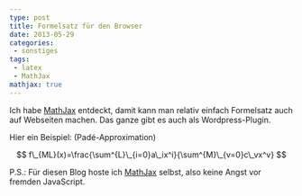 ```yaml
---
type: post
title: Formelsatz für den Browser
date: 2013-05-29
categories:
 - sonstiges
tags:
 - latex
 - MathJax
mathjax: true
---
```


Ich habe [MathJax](http://www.mathjax.org/) entdeckt, damit kann man relativ einfach Formelsatz auch auf Webseiten machen. Das ganze gibt es auch als Wordpress-Plugin.

Hier ein Beispiel: (Padé-Approximation) 

$$ f\_{ML}(x)=\frac{\sum^{L}\_{i=0}a\_ix^i}{\sum^{M}\_{v=0}c\_vx^v} $$

P.S.: Für diesen Blog hoste ich [MathJax](http://www.mathjax.org/) selbst, also keine Angst
vor fremden JavaScript.
